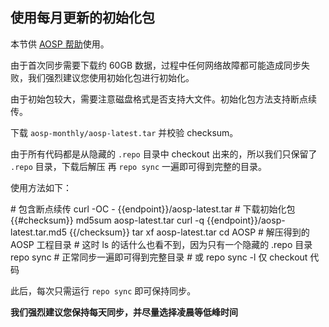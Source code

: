 ## 使用每月更新的初始化包

本节供 [AOSP 帮助](../AOSP/)使用。

由于首次同步需要下载约 60GB 数据，过程中任何网络故障都可能造成同步失败，我们强烈建议您使用初始化包进行初始化。

由于初始包较大，需要注意磁盘格式是否支持大文件。初始化包方法支持断点续传。

下载 `aosp-monthly/aosp-latest.tar` 并校验 checksum。

由于所有代码都是从隐藏的 `.repo` 目录中 checkout 出来的，所以我们只保留了 `.repo` 目录，下载后解压
再 `repo sync` 一遍即可得到完整的目录。

使用方法如下：

<tmpl z-lang="bash" z-input="checksum">
# 包含断点续传
curl -OC - {{endpoint}}/aosp-latest.tar # 下载初始化包
{{#checksum}}
md5sum aosp-latest.tar
curl -q {{endpoint}}/aosp-latest.tar.md5
{{/checksum}}
tar xf aosp-latest.tar
cd AOSP   # 解压得到的 AOSP 工程目录
# 这时 ls 的话什么也看不到，因为只有一个隐藏的 .repo 目录
repo sync # 正常同步一遍即可得到完整目录
# 或 repo sync -l 仅 checkout 代码
</tmpl>

此后，每次只需运行 `repo sync` 即可保持同步。

**我们强烈建议您保持每天同步，并尽量选择凌晨等低峰时间**

